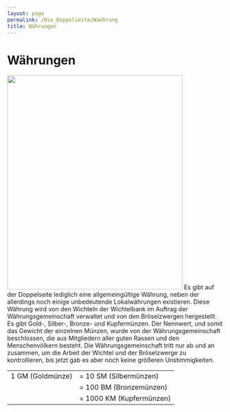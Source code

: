 ```yaml
---
layout: page
permalink: /Die_Doppelseite/Waehrung
title: Währungen
---
```


# Währungen

<img alt="" height="500" src="{{ site.baseurl }}/assets/pics/weltenbuch/gallery/illus/nrm/muenzen.jpg" width="408" />
Es gibt auf der Doppelseite lediglich eine allgemeingültige Währung, neben der allerdings noch einige unbedeutende Lokalwährungen existieren. Diese Währung wird von den Wichteln der Wichtelbank im Auftrag der Währungsgemeinschaft verwaltet und von den Bröselzwergen hergestellt. Es gibt Gold-, Silber-, Bronze- und Kupfermünzen. Der Nennwert, und somit das Gewicht der einzelnen Münzen, wurde von der Währungsgemeinschaft beschlossen, die aus Mitgliedern aller guten Rassen und den Menschenvölkern besteht. Die Währungsgemeinschaft tritt nur ab und an zusammen, um die Arbeit der Wichtel und der Bröselzwerge zu kontrollieren, bis jetzt gab es aber noch keine größeren Unstimmigkeiten.

<table>
<tbody>
<tr><td>1 GM (Goldmünze)</td><td>= 10 SM (Silbermünzen)</td></tr>
<tr><td> </td><td>= 100 BM (Bronzemünzen)</td></tr>
<tr><td> </td><td>= 1000 KM (Kupfermünzen)</td></tr>
</tbody>
</table>
